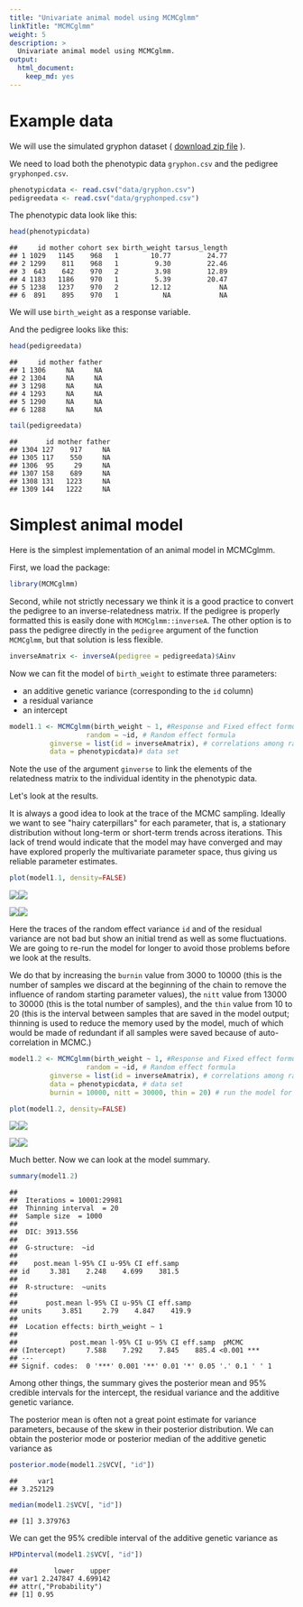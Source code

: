 ```yaml
---
title: "Univariate animal model using MCMCglmm"
linkTitle: "MCMCglmm"
weight: 5
description: >
  Univariate animal model using MCMCglmm.
output: 
  html_document: 
    keep_md: yes
---
```



# Example data

We will use the simulated gryphon dataset ( [download zip file](/docs/data/gryphons.zip) ).

We need to load both the phenotypic data `gryphon.csv` and the pedigree `gryphonped.csv`.


```r
phenotypicdata <- read.csv("data/gryphon.csv")
pedigreedata <- read.csv("data/gryphonped.csv")
```

The phenotypic data look like this:


```r
head(phenotypicdata)
```

```
##     id mother cohort sex birth_weight tarsus_length
## 1 1029   1145    968   1        10.77         24.77
## 2 1299    811    968   1         9.30         22.46
## 3  643    642    970   2         3.98         12.89
## 4 1183   1186    970   1         5.39         20.47
## 5 1238   1237    970   2        12.12            NA
## 6  891    895    970   1           NA            NA
```

We will use `birth_weight` as a response variable.

And the pedigree looks like this:


```r
head(pedigreedata)
```

```
##     id mother father
## 1 1306     NA     NA
## 2 1304     NA     NA
## 3 1298     NA     NA
## 4 1293     NA     NA
## 5 1290     NA     NA
## 6 1288     NA     NA
```

```r
tail(pedigreedata)
```

```
##       id mother father
## 1304 127    917     NA
## 1305 117    550     NA
## 1306  95     29     NA
## 1307 158    689     NA
## 1308 131   1223     NA
## 1309 144   1222     NA
```


# Simplest animal model

Here is the simplest implementation of an animal model in MCMCglmm. 

First, we load the package:


```r
library(MCMCglmm)
```

Second, while not strictly necessary we think it is a good practice to convert the pedigree to an inverse-relatedness matrix. If the pedigree is properly formatted this is easily done with `MCMCglmm::inverseA`. The other option is to pass the pedigree directly in the `pedigree` argument of the function `MCMCglmm`, but that solution is less flexible.


```r
inverseAmatrix <- inverseA(pedigree = pedigreedata)$Ainv
```

Now we can fit the model of `birth_weight` to estimate three parameters:

* an additive genetic variance (corresponding to the `id` column) 
* a residual variance
* an intercept





```r
model1.1 <- MCMCglmm(birth_weight ~ 1, #Response and Fixed effect formula
                   random = ~id, # Random effect formula
          ginverse = list(id = inverseAmatrix), # correlations among random effect levels (here breeding values)
          data = phenotypicdata)# data set
```

Note the use of the argument `ginverse` to link the elements of the relatedness matrix to the individual identity in the phenotypic data.

Let's look at the results.

It is always a good idea to look at the trace of the MCMC sampling. Ideally we want to see "hairy caterpillars" for each parameter, that is, a stationary distribution without long-term or short-term trends across iterations. This lack of trend would indicate that the model may have converged and may have explored properly the multivariate parameter space, thus giving us reliable parameter estimates.


```r
plot(model1.1, density=FALSE)
```

![](_index_files/figure-html/model1.1-plot-1.png)<!-- -->![](_index_files/figure-html/model1.1-plot-2.png)<!-- -->

![](model1.1-plot-1.png)<!-- -->![](model1.1-plot-2.png)<!-- -->


Here the traces of the random effect variance `id` and of the residual variance are not bad but show an initial trend as well as some fluctuations. We are going to re-run the model for longer to avoid those problems before we look at the results.

We do that by increasing the `burnin` value from 3000 to 10000 (this is the number of samples we discard at the beginning of the chain to remove the influence of random starting parameter values), the `nitt` value from 13000 to 30000 (this is the total number of samples), and the `thin` value from 10 to 20 (this is the interval between samples that are saved in the model output; thinning is used to reduce the memory used by the model, much of which would be made of redundant if all samples were saved because of auto-correlation in MCMC.)


```r
model1.2 <- MCMCglmm(birth_weight ~ 1, #Response and Fixed effect formula
                   random = ~id, # Random effect formula
          ginverse = list(id = inverseAmatrix), # correlations among random effect levels (here breeding values)
          data = phenotypicdata, # data set
          burnin = 10000, nitt = 30000, thin = 20) # run the model for longer compare to the default
```


```r
plot(model1.2, density=FALSE)
```

![](_index_files/figure-html/model1.2-plot-1.png)<!-- -->![](_index_files/figure-html/model1.2-plot-2.png)<!-- -->

![](model1.2-plot-1.png)<!-- -->![](model1.2-plot-2.png)<!-- -->

Much better. Now we can look at the model summary.


```r
summary(model1.2)
```

```
## 
##  Iterations = 10001:29981
##  Thinning interval  = 20
##  Sample size  = 1000 
## 
##  DIC: 3913.556 
## 
##  G-structure:  ~id
## 
##    post.mean l-95% CI u-95% CI eff.samp
## id     3.381    2.248    4.699    381.5
## 
##  R-structure:  ~units
## 
##       post.mean l-95% CI u-95% CI eff.samp
## units     3.851     2.79    4.847    419.9
## 
##  Location effects: birth_weight ~ 1 
## 
##             post.mean l-95% CI u-95% CI eff.samp  pMCMC    
## (Intercept)     7.588    7.292    7.845    885.4 <0.001 ***
## ---
## Signif. codes:  0 '***' 0.001 '**' 0.01 '*' 0.05 '.' 0.1 ' ' 1
```

Among other things, the summary gives the posterior mean and 95% credible intervals for the intercept, the residual variance and the additive genetic variance. 

The posterior mean is often not a great point estimate for variance parameters, because of the skew in their posterior distribution. We can  obtain the posterior mode or posterior median of the additive genetic variance as


```r
posterior.mode(model1.2$VCV[, "id"])
```

```
##     var1 
## 3.252129
```

```r
median(model1.2$VCV[, "id"])
```

```
## [1] 3.379763
```

We can get the 95% credible interval of the additive genetic variance as


```r
HPDinterval(model1.2$VCV[, "id"])
```

```
##         lower    upper
## var1 2.247847 4.699142
## attr(,"Probability")
## [1] 0.95
```



